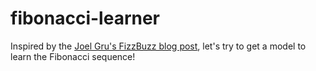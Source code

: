 # fibonacci-learner

Inspired by the [Joel Gru's FizzBuzz blog post](http://joelgrus.com/2016/05/23/fizz-buzz-in-tensorflow/), let's try to get a model to learn the Fibonacci sequence!
